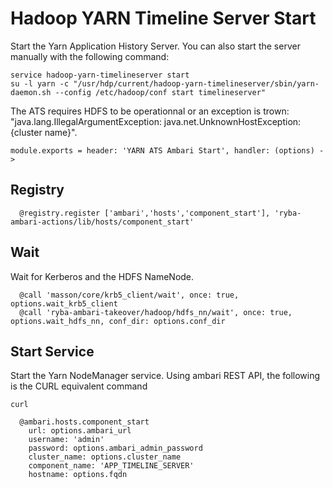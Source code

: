 
# Hadoop YARN Timeline Server Start

Start the Yarn Application History Server. You can also start the server
manually with the following command:

```
service hadoop-yarn-timelineserver start
su -l yarn -c "/usr/hdp/current/hadoop-yarn-timelineserver/sbin/yarn-daemon.sh --config /etc/hadoop/conf start timelineserver"
```

The ATS requires HDFS to be operationnal or an exception is trown: 
"java.lang.IllegalArgumentException: java.net.UnknownHostException: {cluster name}".

    module.exports = header: 'YARN ATS Ambari Start', handler: (options) ->

## Registry

      @registry.register ['ambari','hosts','component_start'], 'ryba-ambari-actions/lib/hosts/component_start'

## Wait

Wait for Kerberos and the HDFS NameNode.

      @call 'masson/core/krb5_client/wait', once: true, options.wait_krb5_client
      @call 'ryba-ambari-takeover/hadoop/hdfs_nn/wait', once: true, options.wait_hdfs_nn, conf_dir: options.conf_dir

## Start Service

Start the Yarn NodeManager service. Using ambari REST API, the following is the
CURL equivalent command

```
curl 
```

      @ambari.hosts.component_start
        url: options.ambari_url
        username: 'admin'
        password: options.ambari_admin_password
        cluster_name: options.cluster_name
        component_name: 'APP_TIMELINE_SERVER'
        hostname: options.fqdn
